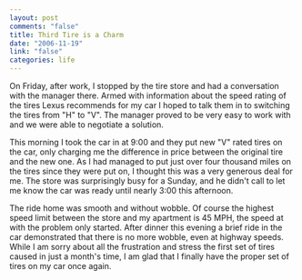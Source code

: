 ```yaml
--- 
layout: post
comments: "false"
title: Third Tire is a Charm
date: "2006-11-19"
link: "false"
categories: life
---
```

On Friday, after work, I stopped by the tire store and had a conversation with the manager there. Armed with information about the speed rating of the tires Lexus recommends for my car I hoped to talk them in to switching the tires from "H" to "V". The manager proved to be very easy to work with and we were able to negotiate a solution.

This morning I took the car in at 9:00 and they put new "V" rated tires on the car, only charging me the difference in price between the original tire and the new one. As I had managed to put just over four thousand miles on the tires since they were put on, I thought this was a very generous deal for me. The store was surprisingly busy for a Sunday, and he didn't call to let me know the car was ready until nearly 3:00 this afternoon.

The ride home was smooth and without wobble. Of course the highest speed limit between the store and my apartment is 45 MPH, the speed at with the problem only started. After dinner this evening a brief ride in the car demonstrated that there is no more wobble, even at highway speeds. While I am sorry about all the frustration and stress the first set of tires caused in just a month's time, I am glad that I finally have the proper set of tires on my car once again.
